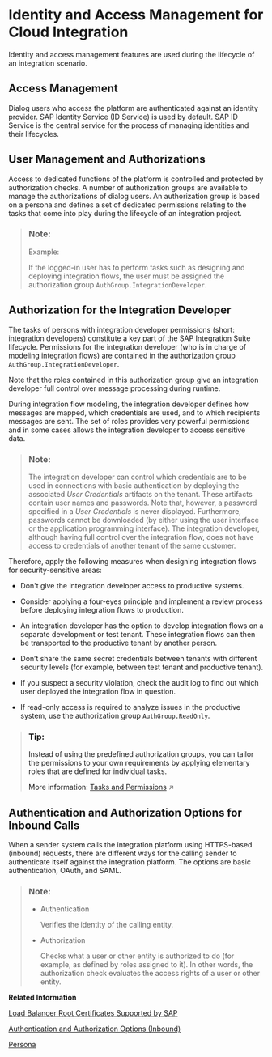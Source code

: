 <!-- loiof805b2275dd84dfca0e6e57c91d95e91 -->

# Identity and Access Management for Cloud Integration

Identity and access management features are used during the lifecycle of an integration scenario.



<a name="loiof805b2275dd84dfca0e6e57c91d95e91__section_xfg_5ww_vgb"/>

## Access Management

Dialog users who access the platform are authenticated against an identity provider. SAP Identity Service \(ID Service\) is used by default. SAP ID Service is the central service for the process of managing identities and their lifecycles.



<a name="loiof805b2275dd84dfca0e6e57c91d95e91__section_d2g_5ww_vgb"/>

## User Management and Authorizations

Access to dedicated functions of the platform is controlled and protected by authorization checks. A number of authorization groups are available to manage the authorizations of dialog users. An authorization group is based on a persona and defines a set of dedicated permissions relating to the tasks that come into play during the lifecycle of an integration project.

> ### Note:  
> Example:
> 
> If the logged-in user has to perform tasks such as designing and deploying integration flows, the user must be assigned the authorization group `AuthGroup.IntegrationDeveloper`.



## Authorization for the Integration Developer

The tasks of persons with integration developer permissions \(short: integration developers\) constitute a key part of the SAP Integration Suite lifecycle. Permissions for the integration developer \(who is in charge of modeling integration flows\) are contained in the authorization group `AuthGroup.IntegrationDeveloper`.

Note that the roles contained in this authorization group give an integration developer full control over message processing during runtime.

During integration flow modeling, the integration developer defines how messages are mapped, which credentials are used, and to which recipients messages are sent. The set of roles provides very powerful permissions and in some cases allows the integration developer to access sensitive data.

> ### Note:  
> The integration developer can control which credentials are to be used in connections with basic authentication by deploying the associated *User Credentials* artifacts on the tenant. These artifacts contain user names and passwords. Note that, however, a password specified in a *User Credentials* is never displayed. Furthermore, passwords cannot be downloaded \(by either using the user interface or the application programming interface\). The integration developer, although having full control over the integration flow, does not have access to credentials of another tenant of the same customer.

Therefore, apply the following measures when designing integration flows for security-sensitive areas:

-   Don't give the integration developer access to productive systems.

-   Consider applying a four-eyes principle and implement a review process before deploying integration flows to production.

-   An integration developer has the option to develop integration flows on a separate development or test tenant. These integration flows can then be transported to the productive tenant by another person.

-   Don’t share the same secret credentials between tenants with different security levels \(for example, between test tenant and productive tenant\).

-   If you suspect a security violation, check the audit log to find out which user deployed the integration flow in question.

-   If read-only access is required to analyze issues in the productive system, use the authorization group `AuthGroup.ReadOnly`.


> ### Tip:  
> Instead of using the predefined authorization groups, you can tailor the permissions to your own requirements by applying elementary roles that are defined for individual tasks.
> 
> More information: [Tasks and Permissions](https://help.sap.com/viewer/368c481cd6954bdfa5d0435479fd4eaf/Cloud/en-US/556d5575d4b0483e85d4f3251f21d0ec.html "") :arrow_upper_right:



<a name="loiof805b2275dd84dfca0e6e57c91d95e91__section_icg_5ww_vgb"/>

## Authentication and Authorization Options for Inbound Calls

When a sender system calls the integration platform using HTTPS-based \(inbound\) requests, there are different ways for the calling sender to authenticate itself against the integration platform. The options are basic authentication, OAuth, and SAML.

> ### Note:  
> -   Authentication
> 
>     Verifies the identity of the calling entity.
> 
> -   Authorization
> 
>     Checks what a user or other entity is authorized to do \(for example, as defined by roles assigned to it\). In other words, the authorization check evaluates the access rights of a user or other entity.

**Related Information**  


[Load Balancer Root Certificates Supported by SAP](../40-RemoteSystems/load-balancer-root-certificates-supported-by-sap-4509f60.md "The load balancer supports a certain list of root certificates.")

[Authentication and Authorization Options \(Inbound\)](../40-RemoteSystems/authentication-and-authorization-options-inbound-983f2a5.md "When a client calls a server using a secure communication channel, two different kinds of checks are performed subsequently.")

[Persona](persona-4b4ba1c.md "When you perform user management tasks using SAP BTP cockpit, you find a set of predefined roles that you can assign to users of the account. According to the main tasks associated with integration projects, these roles are associated to certain persona relevant for an integration project.")

